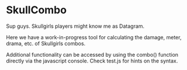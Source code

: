 # SkullCombo
Sup guys. Skullgirls players might know me as Datagram.

Here we have a work-in-progress tool for calculating the damage, meter, drama, etc. of Skullgirls combos.

Additional functionality can be accessed by using the combo() function directly via the javascript console. Check test.js for hints on the syntax.
